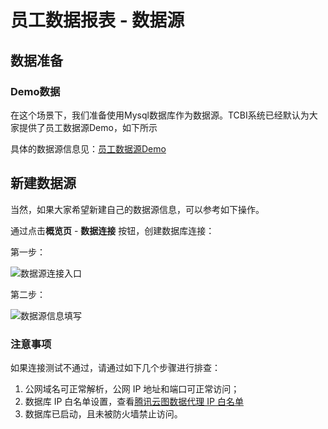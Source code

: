 # 员工数据报表 - 数据源

## 数据准备

### Demo数据

在这个场景下，我们准备使用Mysql数据库作为数据源。TCBI系统已经默认为大家提供了员工数据源Demo，如下所示

具体的数据源信息见：[员工数据源Demo](../../系统数据源/员工数据源Demo.md)

## 新建数据源

当然，如果大家希望新建自己的数据源信息，可以参考如下操作。

通过点击**概览页** - **数据连接** 按钮，创建数据库连接：

第一步：

![数据源连接入口](https://qcloudimg.tencent-cloud.cn/raw/05a6700a5dec8f58d1a34f70bb661345.png)

第二步：

![数据源信息填写](https://qcloudimg.tencent-cloud.cn/raw/3e2502a3e164d10b5134e31d3095a52f.png)

### 注意事项

如果连接测试不通过，请通过如下几个步骤进行排查：

1. 公网域名可正常解析，公网 IP 地址和端口可正常访问；
2. 数据库 IP 白名单设置，查看[腾讯云图数据代理 IP 白名单](https://cloud.tencent.com/document/product/665/42131)
3. 数据库已启动，且未被防火墙禁止访问。
